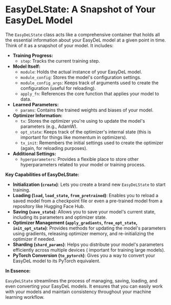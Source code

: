 # **EasyDeLState: A Snapshot of Your EasyDeL Model**

The `EasyDeLState` class acts like a comprehensive container that holds all the essential information about your EasyDeL
model at a given point in time. Think of it as a snapshot of your model. It includes:

* **Training Progress:**
    * `step`: Tracks the current training step.
* **Model Itself:**
    * `module`:  Holds the actual instance of your EasyDeL model.
    * `module_config`: Stores the model's configuration settings.
    * `module_config_args`:  Keeps track of arguments used to create the configuration (useful for reloading).
    * `apply_fn`:  References the core function that applies your model to data.
* **Learned Parameters:**
    * `params`: Contains the trained weights and biases of your model.
* **Optimizer Information:**
    * `tx`: Stores the optimizer you're using to update the model's parameters (e.g., AdamW).
    * `opt_state`: Keeps track of the optimizer's internal state (this is important for things like momentum in
      optimizers).
    * `tx_init`: Remembers the initial settings used to create the optimizer (again, for reloading purposes).
* **Additional Settings:**
    * `hyperparameters`:  Provides a flexible place to store other hyperparameters related to your model or training
      process.

**Key Capabilities of EasyDeLState:**

* **Initialization (`create`)**: Lets you create a brand new `EasyDeLState` to start training.
* **Loading (`load`, `load_state`, `from_pretrained`)**: Enables you to reload a saved model from a checkpoint file or
  even a pre-trained model from a repository like Hugging Face Hub.
* **Saving (`save_state`)**: Allows you to save your model's current state, including its parameters and optimizer
  state.
* **Optimizer Management (`apply_gradients`, `free_opt_state`, `init_opt_state`)**: Provides methods for updating the
  model's parameters using gradients, releasing optimizer memory, and re-initializing the optimizer if needed.
* **Sharding (`shard_params`)**:  Helps you distribute your model's parameters efficiently across multiple devices (
  important for training large models).
* **PyTorch Conversion (`to_pytorch`)**:  Gives you a way to convert your EasyDeL model to its PyTorch equivalent.

**In Essence:**

`EasyDeLState` streamlines the process of managing, saving, loading, and even converting your EasyDeL models. It ensures
that you can easily work with your models and maintain consistency throughout your machine learning workflow. 
